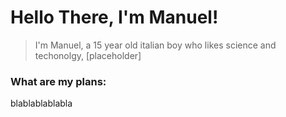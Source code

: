 # Hello There, I'm Manuel!
> I'm Manuel, a 15 year old italian boy who likes science and techonolgy, [placeholder]

### What are my plans: 
blablablablabla
